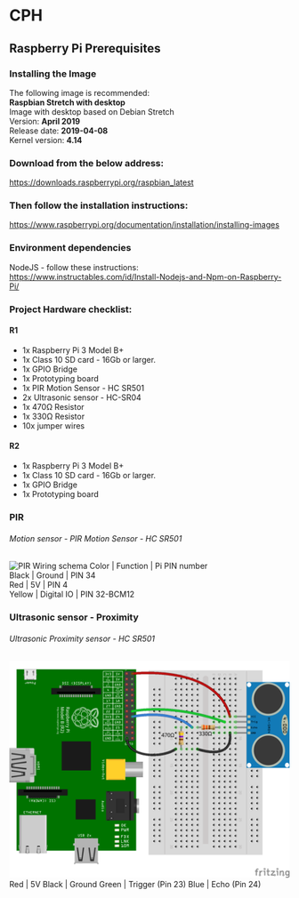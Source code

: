 # CPH

## Raspberry Pi Prerequisites

### Installing the Image

The following image is recommended:  
**Raspbian Stretch with desktop**  
Image with desktop based on Debian Stretch  
Version: **April 2019**  
Release date: **2019-04-08**  
Kernel version: **4.14**  

### Download from the below address:
https://downloads.raspberrypi.org/raspbian_latest

### Then follow the installation instructions:
https://www.raspberrypi.org/documentation/installation/installing-images


### Environment dependencies

NodeJS - follow these instructions: https://www.instructables.com/id/Install-Nodejs-and-Npm-on-Raspberry-Pi/


### Project Hardware checklist:

#### R1
* 1x Raspberry Pi 3 Model B+
* 1x Class 10 SD card - 16Gb or larger.
* 1x GPIO Bridge
* 1x Prototyping board
* 1x PIR Motion Sensor - HC SR501
* 2x Ultrasonic sensor - HC-SR04 
* 1x 470Ω Resistor
* 1x 330Ω Resistor
* 10x jumper wires

#### R2
* 1x Raspberry Pi 3 Model B+
* 1x Class 10 SD card - 16Gb or larger.
* 1x GPIO Bridge
* 1x Prototyping board



### PIR
###### Motion sensor - PIR Motion Sensor - HC SR501
![PIR Wiring schema](https://cdn-images-1.medium.com/max/1200/1*AmU7xRv5dE3SHJxzUCQfNQ.png)
Color | Function | Pi PIN number   
Black | Ground | PIN 34  
Red | 5V | PIN 4  
Yellow | Digital IO | PIN 32-BCM12  

### Ultrasonic sensor - Proximity
###### Ultrasonic Proximity sensor - HC SR501
![Ultrasonic Wiring schema](https://raw.githubusercontent.com/fivdi/pi-io/master/doc/hc-sr04-two-pin.png)
Red | 5V 
Black | Ground 
Green | Trigger (Pin 23)
Blue | Echo (Pin 24)
